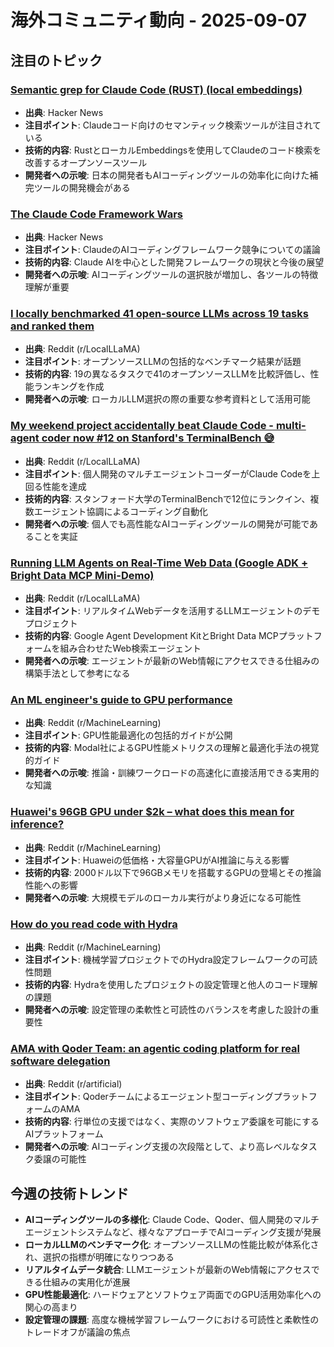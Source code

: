 # 海外コミュニティ動向 - 2025-09-07

## 注目のトピック

### [Semantic grep for Claude Code (RUST) (local embeddings)](https://news.ycombinator.com/item?id=45157223)
- **出典**: Hacker News
- **注目ポイント**: Claudeコード向けのセマンティック検索ツールが注目されている
- **技術的内容**: RustとローカルEmbeddingsを使用してClaudeのコード検索を改善するオープンソースツール
- **開発者への示唆**: 日本の開発者もAIコーディングツールの効率化に向けた補完ツールの開発機会がある

### [The Claude Code Framework Wars](https://news.ycombinator.com/item?id=45155302)
- **出典**: Hacker News
- **注目ポイント**: ClaudeのAIコーディングフレームワーク競争についての議論
- **技術的内容**: Claude AIを中心とした開発フレームワークの現状と今後の展望
- **開発者への示唆**: AIコーディングツールの選択肢が増加し、各ツールの特徴理解が重要

### [I locally benchmarked 41 open-source LLMs across 19 tasks and ranked them](https://www.reddit.com/r/LocalLLaMA/comments/1n57hb8/i_locally_benchmarked_41_opensource_llms_across/)
- **出典**: Reddit (r/LocalLLaMA)
- **注目ポイント**: オープンソースLLMの包括的なベンチマーク結果が話題
- **技術的内容**: 19の異なるタスクで41のオープンソースLLMを比較評価し、性能ランキングを作成
- **開発者への示唆**: ローカルLLM選択の際の重要な参考資料として活用可能

### [My weekend project accidentally beat Claude Code - multi-agent coder now #12 on Stanford's TerminalBench 😅](https://www.reddit.com/r/LocalLLaMA/comments/1n6epwv/my_weekend_project_accidentally_beat_claude_code/)
- **出典**: Reddit (r/LocalLLaMA)
- **注目ポイント**: 個人開発のマルチエージェントコーダーがClaude Codeを上回る性能を達成
- **技術的内容**: スタンフォード大学のTerminalBenchで12位にランクイン、複数エージェント協調によるコーディング自動化
- **開発者への示唆**: 個人でも高性能なAIコーディングツールの開発が可能であることを実証

### [Running LLM Agents on Real-Time Web Data (Google ADK + Bright Data MCP Mini-Demo)](https://www.reddit.com/user/noah_bd/comments/1ky8d4z/running_llm_agents_on_realtime_web_data_google/)
- **出典**: Reddit (r/LocalLLaMA)
- **注目ポイント**: リアルタイムWebデータを活用するLLMエージェントのデモプロジェクト
- **技術的内容**: Google Agent Development KitとBright Data MCPプラットフォームを組み合わせたWeb検索エージェント
- **開発者への示唆**: エージェントが最新のWeb情報にアクセスできる仕組みの構築手法として参考になる

### [An ML engineer's guide to GPU performance](https://www.reddit.com/r/MachineLearning/comments/1n9k5e9/d_an_ml_engineers_guide_to_gpu_performance/)
- **出典**: Reddit (r/MachineLearning)
- **注目ポイント**: GPU性能最適化の包括的ガイドが公開
- **技術的内容**: Modal社によるGPU性能メトリクスの理解と最適化手法の視覚的ガイド
- **開発者への示唆**: 推論・訓練ワークロードの高速化に直接活用できる実用的な知識

### [Huawei's 96GB GPU under $2k – what does this mean for inference?](https://www.reddit.com/r/MachineLearning/comments/1n4y2y3/d_huaweis_96gb_gpu_under_2k_what_does_this_mean/)
- **出典**: Reddit (r/MachineLearning)
- **注目ポイント**: Huaweiの低価格・大容量GPUがAI推論に与える影響
- **技術的内容**: 2000ドル以下で96GBメモリを搭載するGPUの登場とその推論性能への影響
- **開発者への示唆**: 大規模モデルのローカル実行がより身近になる可能性

### [How do you read code with Hydra](https://www.reddit.com/r/MachineLearning/comments/1n8lvz5/d_how_do_you_read_code_with_hydra/)
- **出典**: Reddit (r/MachineLearning)
- **注目ポイント**: 機械学習プロジェクトでのHydra設定フレームワークの可読性問題
- **技術的内容**: Hydraを使用したプロジェクトの設定管理と他人のコード理解の課題
- **開発者への示唆**: 設定管理の柔軟性と可読性のバランスを考慮した設計の重要性

### [AMA with Qoder Team: an agentic coding platform for real software delegation](https://www.reddit.com/r/artificial/comments/1n6lpl8/ama_with_qoder_team_an_agentic_coding_platform/)
- **出典**: Reddit (r/artificial)
- **注目ポイント**: Qoderチームによるエージェント型コーディングプラットフォームのAMA
- **技術的内容**: 行単位の支援ではなく、実際のソフトウェア委譲を可能にするAIプラットフォーム
- **開発者への示唆**: AIコーディング支援の次段階として、より高レベルなタスク委譲の可能性

## 今週の技術トレンド

- **AIコーディングツールの多様化**: Claude Code、Qoder、個人開発のマルチエージェントシステムなど、様々なアプローチでAIコーディング支援が発展
- **ローカルLLMのベンチマーク化**: オープンソースLLMの性能比較が体系化され、選択の指標が明確になりつつある
- **リアルタイムデータ統合**: LLMエージェントが最新のWeb情報にアクセスできる仕組みの実用化が進展
- **GPU性能最適化**: ハードウェアとソフトウェア両面でのGPU活用効率化への関心の高まり
- **設定管理の課題**: 高度な機械学習フレームワークにおける可読性と柔軟性のトレードオフが議論の焦点